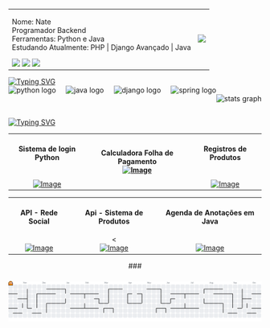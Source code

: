 
<div align ="center">

<div align ="left">
<table>
  <tr>
    <td>
       <p>  Nome: Nate<br>
            Programador Backend<br>
            Ferramentas: Python e Java<br>
            Estudando Atualmente: PHP | Django Avançado | Java
            </p> <div align = "left">
              <a href="instagram" target="_blank"><img src="https://img.shields.io/badge/-Instagram-51F74EFF?style=for-the-badge&logo=instagram&logoColor=white" target="_blank"></a>
              <a href="linkedin" target="_blank"><img src="https://img.shields.io/badge/-Linkedin-51F74EFF?style=for-the-badge&logo=linkedin&logoColor=white" target="_blank"></a>
              <a href="gmail" target="_blank"><img src="https://img.shields.io/badge/-Gmail-51F74EFF?style=for-the-badge&logo=gmail&logoColor=white" target="_blank"></a>
    </td>
    <td align = left">
      <img height="150" src="https://www.procurei-em-sonhos.com/wp-content/uploads/2021/02/tumblr_ma8oawIKaL1qc5wono1_500.gif"/>
      </td>
 
  </tr>
</table>
</div>

<div align = "left">
  <a href="https://git.io/typing-svg"><img src="https://readme-typing-svg.herokuapp.com?font=Fira+code&size=17&duration=3000&pause=1000&color=65FF51&width=435&lines=My+stacks" alt="Typing SVG" /></a><br>
  <img src="https://cdn.jsdelivr.net/gh/devicons/devicon/icons/python/python-original-wordmark.svg" height="35" alt="python logo"  />
  <img width="12" />
  <img src="https://cdn.jsdelivr.net/gh/devicons/devicon/icons/java/java-original-wordmark.svg" height="35" alt="java logo"  />
  <img width="12" />
  <img src="https://cdn.jsdelivr.net/gh/devicons/devicon/icons/django/django-plain.svg" height="40" alt="django logo"  />
  <img width="12" />
  <img src="https://cdn.jsdelivr.net/gh/devicons/devicon/icons/spring/spring-original.svg" height="35" alt="spring logo"  />
  <div align = "right">
   <img src="https://github-readme-stats.vercel.app/api?username=Dev1Nate&hide_title=false&hide_rank=false&show_icons=true&include_all_commits=true&count_private=true&disable_animations=false&theme=merko&locale=en&hide_border=false" height="150" alt="stats graph"/>

</div>
</div>

##


##
<div align ="left">
<table>
  <tr>
    <div align = "left">
   <a href="https://git.io/typing-svg"><img src="https://readme-typing-svg.herokuapp.com?font=Fira+code&size=18&duration=6000&pause=5&color=65FF51&background=285D3700&width=435&lines=Projetos" alt="Typing SVG" /></a>
    </div>
      <td align = "center">
      <h4>Sistema de login Python</h4><br>
        <a href="https://github.com/Dev1Nate/sistema-de-login/blob/main/README.md">
         <img width="250" alt="Image" src="https://github.com/user-attachments/assets/a2a13d5e-0683-40c5-9d9b-e7eca5ce67c9" />
      </a>
    </td>
    <td align = "center">
      <h4>Calculadora Folha de Pagamento</<h4><br>
        <a href="https://github.com/Dev1Nate/Folha-Bruta-de-Funcionario">
         <img width="250" alt="Image" src="https://github.com/user-attachments/assets/ed98759c-fd8f-4dcb-8d0d-02d717e4c9a3" />
        </a>
      </td>
    <td align = "center">
      <h4>Registros de Produtos</h4><br>
        <a href="https://github.com/Dev1Nate/registro-de-produtos"><img width="250" alt="Image" src="https://github.com/user-attachments/assets/1eab706e-6e01-4c70-99b5-6823ac54fae2" />
        </a>
    </td>
  </tr>
</table>
       
<table>
  <tr>
    <td align="center">
      <h4>API - Rede Social</h4><br>
        <a href="https://github.com/Dev1Nate/API-Rede-Social/blob/main/README.md"><img width="250" alt="Image" src="https://github.com/user-attachments/assets/3a770309-0e73-4223-a6a0-65c44eb4d134" />
        </a>
    </td>
  <td align="center">
        <h4>Api - Sistema de Produtos</h4><<br> 
          <a href="https://github.com/Dev1Nate/API-Sistema-de-Produtos"><img width="250" alt="Image" src="https://github.com/user-attachments/assets/cb74236b-e08c-47be-8504-2ff5797369c6" />
          </a>
      </td>
    <td align="center">
      <h4>Agenda de Anotações em Java</h3><br>
        <a href="https://github.com/Dev1Nate/Agenda-de-Anotacoes-em-Java"><img width="240" alt="Image" src="https://github.com/user-attachments/assets/4258ab54-860c-4f3e-926f-d48080bb0cb4" />
        </a>
    </td>
  </tr>
</table>
</div>
###



###

<picture>
  <source media="(prefers-color-scheme: dark)" srcset="https://raw.githubusercontent.com/jogodoidinho/jogodoidinho/output/pacman-contribution-graph-dark.svg">
  <source media="(prefers-color-scheme: light)" srcset="https://raw.githubusercontent.com/jogodoidinho/jogodoidinho/output/pacman-contribution-graph.svg">
  <img alt="pacman contribution graph" src="https://raw.githubusercontent.com/jogodoidinho/jogodoidinho/output/pacman-contribution-graph.svg">
</picture>

###

</div>
